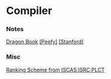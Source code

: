 # Compiler

### Notes

[Dragon Book]() [[Peefy]](https://github.com/Peefy/CompileDragonBook) [[Stanford]](https://suif.stanford.edu/dragonbook/lecture-notes.html)

### Misc

[Ranking Scheme from ISCAS:ISRC:PLCT](https://github.com/lazyparser/weloveinterns/blob/master/how-do-we-rank-interns.md)
